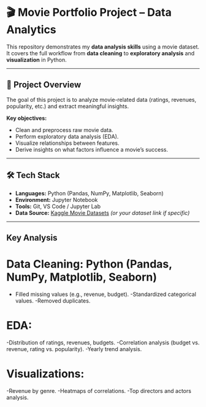 # 🎬 Movie Portfolio Project – Data Analytics

This repository demonstrates my **data analysis skills** using a movie dataset. It covers the full workflow from **data cleaning** to **exploratory analysis** and **visualization** in Python.  

---

## 📌 Project Overview
The goal of this project is to analyze movie-related data (ratings, revenues, popularity, etc.) and extract meaningful insights.  

**Key objectives:**
- Clean and preprocess raw movie data.
- Perform exploratory data analysis (EDA).
- Visualize relationships between features.
- Derive insights on what factors influence a movie’s success.

---

## 🛠️ Tech Stack
- **Languages:** Python (Pandas, NumPy, Matplotlib, Seaborn)
- **Environment:** Jupyter Notebook
- **Tools:** Git, VS Code / Jupyter Lab
- **Data Source:** [Kaggle Movie Datasets](https://www.kaggle.com/datasets) *(or your dataset link if specific)*

---

## Key Analysis
# **Data Cleaning:** Python (Pandas, NumPy, Matplotlib, Seaborn)
- Filled missing values (e.g., revenue, budget).
-Standardized categorical values.
-Removed duplicates.
# **EDA:** 
-Distribution of ratings, revenues, budgets.
-Correlation analysis (budget vs. revenue, rating vs. popularity).
-Yearly trend analysis.
# **Visualizations:** 
-Revenue by genre.
-Heatmaps of correlations.
-Top directors and actors analysis.

